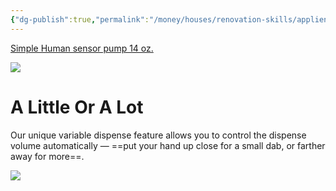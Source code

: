 ```yaml
---
{"dg-publish":true,"permalink":"/money/houses/renovation-skills/appliences/soap-dispenser/","tags":["oakmore"],"created":"Jul 08, 2023, 3:46 PM","updated":""}
---
```



[Simple Human sensor pump 14 oz.](https://www.simplehuman.com/products/rechargeable-liquid-sensor-pump-14-fl-oz-with-caddy)

![](https://www.simplehuman.com/cdn/shop/products/ST1077LSPSINGLECADDY34VIEW_1194x.jpg?v=1679951439)

# A Little Or A Lot

Our unique variable dispense feature allows you to control the dispense volume automatically — ==put your hand up close for a small dab, or farther away for more==.

![](https://cdn.shopify.com/s/files/1/2804/6630/files/140z-LSP_ch5_d.jpg?v=1656085885)